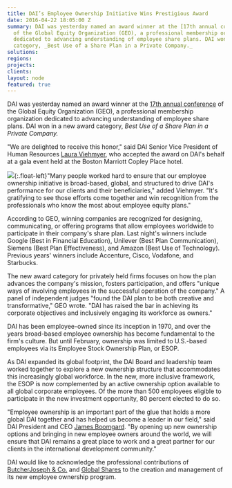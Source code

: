 ```yaml
---
title: DAI’s Employee Ownership Initiative Wins Prestigious Award
date: 2016-04-22 18:05:00 Z
summary: DAI was yesterday named an award winner at the [17th annual conference](http://www.globalequity.org/geo/Boston2016)
  of the Global Equity Organization (GEO), a professional membership organization
  dedicated to advancing understanding of employee share plans. DAI won in a new award
  category, _Best Use of a Share Plan in a Private Company._
solutions: 
regions: 
projects: 
clients: 
layout: node
featured: true
---
```


DAI was yesterday named an award winner at the [17th annual conference][1] of the Global Equity Organization (GEO), a professional membership organization dedicated to advancing understanding of employee share plans. DAI won in a new award category, _Best Use of a Share Plan in a Private Company._
<!--more-->
"We are delighted to receive this honor," said DAI Senior Vice President of Human Resources [Laura Viehmyer][2], who accepted the award on DAI's behalf at a gala event held at the Boston Marriott Copley Place hotel.

![][3]{:.float-left}"Many people worked hard to ensure that our employee ownership initiative is broad-based, global, and structured to drive DAI's performance for our clients and their beneficiaries," added Viehmyer. "It's gratifying to see those efforts come together and win recognition from the professionals who know the most about employee equity plans."

According to GEO, winning companies are recognized for designing, communicating, or offering programs that allow employees worldwide to participate in their company's share plan. Last night's winners include Google (Best in Financial Education), Unilever (Best Plan Communication), Siemens (Best Plan Effectiveness), and Amazon (Best Use of Technology). Previous years' winners include Accenture, Cisco, Vodafone, and Starbucks.

The new award category for privately held firms focuses on how the plan advances the company's mission, fosters participation, and offers "unique ways of involving employees in the successful operation of the company." A panel of independent judges "found the DAI plan to be both creative and transformative," GEO wrote. "DAI has raised the bar in achieving its corporate objectives and inclusively engaging its workforce as owners."

DAI has been employee-owned since its inception in 1970, and over the years broad-based employee ownership has become fundamental to the firm's culture. But until February, ownership was limited to U.S.-based employees via its Employee Stock Ownership Plan, or ESOP.

As DAI expanded its global footprint, the DAI Board and leadership team worked together to explore a new ownership structure that accommodates this increasingly global workforce. In the new, more inclusive framework, the ESOP is now complemented by an active ownership option available to all global corporate employees. Of the more than 500 employees eligible to participate in the new investment opportunity, 80 percent elected to do so.

"Employee ownership is an important part of the glue that holds a more global DAI together and has helped us become a leader in our field," said DAI President and CEO [James Boomgard][4]. "By opening up new ownership options and bringing in new employee owners around the world, we will ensure that DAI remains a great place to work and a great partner for our clients in the international development community."



DAI would like to acknowledge the professional contributions of [ButcherJoseph & Co.][5] and [Global Shares][6] to the creation and management of its new employee ownership program.

[1]: http://www.globalequity.org/geo/Boston2016
[2]: /who-we-are/leadership/laura-viehmyer
[3]: /assets/images/news/award.jpg
[4]: /who-we-are/leadership/james-boomgard
[5]: http://www.butcherjoseph.com/
[6]: https://www.globalshares.com/

